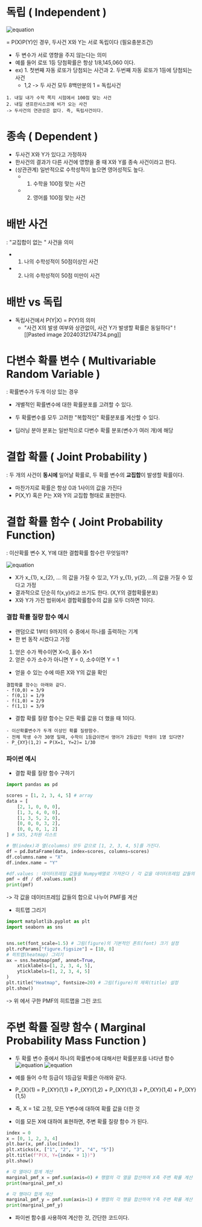 # 독립 ( Independent )

![equation](https://latex.codecogs.com/svg.image?\huge&space;&space;P(X\cap&space;Y))

= P(X)P(Y)인 경우, 두사건 X와 Y는 서로 독립이다 (필요충분조건)

- 두 변수가 서로 영향을 주지 않는다는 의미
- 예를 들어 로또 1등 당첨확률은 항상 1/8,145,060 이다.
- ex) 1. 첫번째 자동 로또가 당첨되는 사건과 2. 두번째 자동 로또가 1등에 당첨되는 사건
	- 1,2 -> 두 사건 모두 8백만분의 1 = 독립사건

```
1. 내일 내가 수학 쪽지 시험에서 100점 맞는 사건
2. 내일 샌프란시스코에 비가 오는 사건
-> 두사건의 연관성은 없다. 즉, 독립사건이다.
```

# 종속 ( Dependent )
- 두사건 X와 Y가 있다고 가정하자
- 한사건의 결과가 다른 사건에 영향을 줄 때 X와 Y를 종속 사건이라고 한다.
- (상관관계) 일반적으로 수학성적이 높으면 영어성적도 높다.
	- 1. 수학을 100점 맞는 사건
	- 2. 영어를 100점 맞는 사건

# 배반 사건
: "교집합이 없는 " 사건을 의미
- 1. 나의 수학성적이 50점이상인 사건
- 2. 나의 수학성적이 50점 미만이 사건

# 배반 vs 독립
- 독립사건에서 P(Y|X) = P(Y)의 의미
	- "사건 X의 발생 여부와 상관없이, 사건 Y가 발생할 확률은 동일하다"
![[Pasted image 20240312174734.png]]

# 다변수 확률 변수 ( Multivariable Random Variable )
: 확률변수가 두개 이상 있는 경우

- 개별적인 확률변수에 대한 확률분포를 고려할 수 있다.
- 두 확률변수를 모두 고려한 "복합적인" 확률분포를 계산할 수 있다.

- 딥러닝 분야 분포는 일반적으로 다변수 확률 분포(변수가 여러 개)에 해당


# 결합 확률 ( Joint Probability )
: 두 개의 사건이 **동시에** 일어날 확률로, 두 확률 변수의 **교집합**이 발생할 확률이다.
- 마찬가지로 확률은 항상 0과 1사이의 값을 가진다
- P(X,Y) 혹은 P는 X와 Y의 교집합 형태로 표현한다.

# 결합 확률 함수 ( Joint Probability Function)
: 이산확률 변수 X, Y에 대한 결합확률 함수란 무엇일까?

![equation](https://latex.codecogs.com/svg.image?\huge&space;f_{XY}(x_{i},y_{j})=P(X=x_{i},Y=y_{j}))

- X가 x_{1}, x_{2}, ... 의 값을 가질 수 있고, Y가 y_{1}, y{2}, ...의 값을 가질 수 있다고 가정
- 결과적으로 단순히 f(x,y)라고 쓰기도 한다. (X,Y의 결합확률분포)
- X와 Y가 가진 범위에서 결합확률함수의 값을 모두 더하면 1이다.

### 결합 확률 질량 함수 예시
- 랜덤으로 1부터 9까지의 수 중에서 하나를 출력하는 기계
- 한 번 동작 시켰다고 가정
1. 얻은 수가 짝수이면 X=0, 홀수 X=1
2. 얻은 수가 소수가 아니면 Y = 0, 소수이면 Y = 1
- 얻을 수 있는 수에 따른 X와 Y의 값을 확인

```
결합확률 함수는 아래와 같다.
- f(0,0) = 3/9
- f(0,1) = 1/9
- f(1,0) = 2/9
- f(1,1) = 3/9
```

- 결합 확률 질량 함수는 모든 확률 값을 더 했을 때 1이다.

```
- 이산확률변수가 두개 이상인 확률 질량함수.
- 전체 학생 수가 30명 일때, 수학이 1등급이면서 영어가 2등급인 학생이 1명 있다면?
- P_{XY}(1,2) = P(X=1, Y=2)= 1/30
```

### 파이썬 예시

- 결합 확률 질량 함수 구하기
```python
import pandas as pd

scores = [1, 2, 3, 4, 5] # array
data = [
    [2, 1, 0, 0, 0],
    [1, 3, 4, 0, 0],
    [1, 3, 5, 2, 0],
    [0, 0, 0, 3, 2],
    [0, 0, 0, 1, 2]
] # 5X5, 2차원 리스트

# 행(index)과 열(columns) 모두 값으로 [1, 2, 3, 4, 5]를 가진다.
df = pd.DataFrame(data, index=scores, columns=scores)
df.columns.name = "X"
df.index.name = "Y"

#df.values : 데이터프레임 값들을 Numpy배열로 가져온다 / 각 값을 데이터프레임 값들의 합으로 나누어 PMF를 계산
pmf = df / df.values.sum()
print(pmf)
```
-> 각 값을 데이터프레임 값들의 합으로 나누어 PMF를 계산

- 히트맵 그리기
```python
import matplotlib.pyplot as plt
import seaborn as sns


sns.set(font_scale=1.5) # 그림(figure)의 기본적인 폰트(font) 크기 설정
plt.rcParams["figure.figsize"] = [10, 8]
# 히트맵(heatmap) 그리기
ax = sns.heatmap(pmf, annot=True,
    xticklabels=[1, 2, 3, 4, 5],
    yticklabels=[1, 2, 3, 4, 5]
)
plt.title("Heatmap", fontsize=20) # 그림(figure)의 제목(title) 설정
plt.show()
```
-> 위 에서 구한 PMF의 히트맵을 그린 코드

# 주변 확률 질량 함수 ( Marginal Probability Mass Function )
- 두 확률 변수 중에서 하나의 확률변수에 대해서만 확률분포를 나타낸 함수
![equation](https://latex.codecogs.com/svg.image?\huge&space;P_{X}(X)=\sum{y_{i}}P_{XY}(x,y_{i}))
![equation](https://latex.codecogs.com/svg.image?\huge&space;P_{Y}(Y)=\sum{x_{i}}P_{XY}(x_{i},y))

- 예를 들어 수학 등급이 1등급일 확률은 아래와 같다.
- P_{X}(1) = P_{XY}(1,1) + P_{XY}(1,2) + P_{XY}(1,3) + P_{XY}(1,4) + P_{XY}(1,5)
- 즉, X = 1로 고정, 모든 Y변수에 대하여 확률 값을 더한 것
- 이를 모든 X에 대하여 표현하면, 주변 확률 질량 함수 가 된다.

```python
index = 0
x = [0, 1, 2, 3, 4]
plt.bar(x, pmf.iloc[index])
plt.xticks(x, ["1", "2", "3", "4", "5"])
plt.title(f"P(X, Y={index + 1})")
plt.show()

# 각 열마다 합계 계산
marginal_pmf_x = pmf.sum(axis=0) # 행렬의 각 열을 합산하여 X축 주변 확률 계산
print(marginal_pmf_x) 

# 각 행마다 합계 계산
marginal_pmf_y = pmf.sum(axis=1) # 행렬의 각 행을 합산하여 Y축 주변 확률 계산
print(marginal_pmf_y)
```
- 파이썬 함수를 사용하여 계산한 것, 간단한 코드이다.